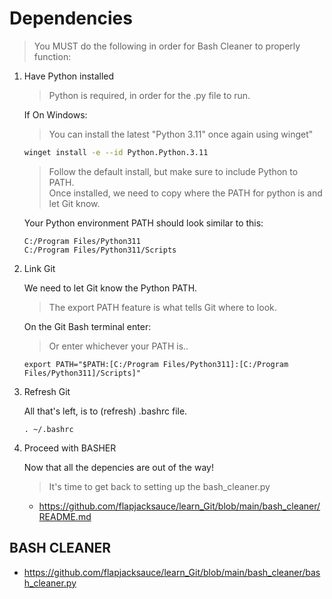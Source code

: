 # Dependencies

> You MUST do the following in order for Bash Cleaner to properly function:

1. Have Python installed 
	
	> Python is required, in order for the .py file to run.

    If On Windows:  
    > You can install the latest "Python 3.11" once again using winget"  
	
    ```sh
    winget install -e --id Python.Python.3.11
    ```
	
    > Follow the default install, but make sure to include Python to PATH.  
    > Once installed, we need to copy where the PATH for python is and let Git know.  
	
	Your Python environment PATH should look similar to this:  
	
    ```
    C:/Program Files/Python311 
    C:/Program Files/Python311/Scripts
    ```
	
2. Link Git

    We need to let Git know the Python PATH.  
    > The export PATH feature is what tells Git where to look.  
	
	
    On the Git Bash terminal enter:
    > Or enter whichever your PATH is..
	
    ```
    export PATH="$PATH:[C:/Program Files/Python311]:[C:/Program Files/Python311]/Scripts]"
    ```
	
3. Refresh Git

    All that's left, is to (refresh) .bashrc file.
	
    ```
    . ~/.bashrc
    ```
	
4. Proceed with BASHER

    Now that all the depencies are out of the way!
    > It's time to get back to setting up the bash_cleaner.py
	* https://github.com/flapjacksauce/learn_Git/blob/main/bash_cleaner/README.md
	
## BASH CLEANER
* https://github.com/flapjacksauce/learn_Git/blob/main/bash_cleaner/bash_cleaner.py